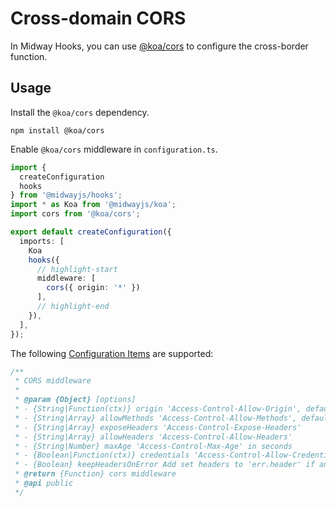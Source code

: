 # Cross-domain CORS

In Midway Hooks, you can use [@koa/cors](https://github.com/koajs/cors) to configure the cross-border function.

## Usage

Install the `@koa/cors` dependency.

```
npm install @koa/cors
```

Enable `@koa/cors` middleware in `configuration.ts`.

```ts
import {
  createConfiguration
  hooks
} from '@midwayjs/hooks';
import * as Koa from '@midwayjs/koa';
import cors from '@koa/cors';

export default createConfiguration({
  imports: [
    Koa
    hooks({
      // highlight-start
      middleware: [
        cors({ origin: '*' })
      ],
      // highlight-end
    }),
  ],
});
```

The following [Configuration Items](https://github.com/koajs/cors#corsoptions) are supported:

```javascript
/**
 * CORS middleware
 *
 * @param {Object} [options]
 * - {String|Function(ctx)} origin 'Access-Control-Allow-Origin', default is request Origin header
 * - {String|Array} allowMethods 'Access-Control-Allow-Methods', default is 'GET,HEAD,PUT,POST,DELETE,PATCH'
 * - {String|Array} exposeHeaders 'Access-Control-Expose-Headers'
 * - {String|Array} allowHeaders 'Access-Control-Allow-Headers'
 * - {String|Number} maxAge 'Access-Control-Max-Age' in seconds
 * - {Boolean|Function(ctx)} credentials 'Access-Control-Allow-Credentials', default is false.
 * - {Boolean} keepHeadersOnError Add set headers to 'err.header' if an error is thrown
 * @return {Function} cors middleware
 * @api public
 */
```
